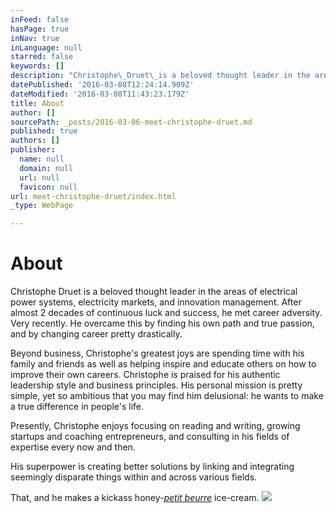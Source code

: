 ```yaml
---
inFeed: false
hasPage: true
inNav: true
inLanguage: null
starred: false
keywords: []
description: "Christophe\_Druet\_is a beloved thought leader in the areas of electrical power systems, electricity markets, and innovation management. After almost 2 decades of continuous luck and success, he met career adversity. Very recently. He overcame this by finding his own path and true passion, and by changing career pretty drastically."
datePublished: '2016-03-08T12:24:14.909Z'
dateModified: '2016-03-08T11:43:23.179Z'
title: About
author: []
sourcePath: _posts/2016-03-06-meet-christophe-druet.md
published: true
authors: []
publisher:
  name: null
  domain: null
  url: null
  favicon: null
url: meet-christophe-druet/index.html
_type: WebPage

---
```

# About

Christophe Druet is a beloved thought leader in the areas of electrical power systems, electricity markets, and innovation management. After almost 2 decades of continuous luck and success, he met career adversity. Very recently. He overcame this by finding his own path and true passion, and by changing career pretty drastically.

Beyond business, Christophe's greatest joys are spending time with his family and friends as well as helping inspire and educate others on how to improve their own careers. Christophe is praised for his authentic leadership style and business principles. His personal mission is pretty simple, yet so ambitious that you may find him delusional: he wants to make a true difference in people's life.

Presently, Christophe enjoys focusing on reading and writing, growing startups and coaching entrepreneurs, and consulting in his fields of expertise every now and then.

His superpower is creating better solutions by linking and integrating seemingly disparate things within and across various fields.

That, and he makes a kickass honey-[_petit beurre_][0] ice-cream.
![](https://the-grid-user-content.s3-us-west-2.amazonaws.com/4d856fc2-2b59-4906-b1f0-ab2847fd26a2.png)

[0]: http://www.lulechampdespossibles.fr/veritablepetitbeurre "petit beurre"